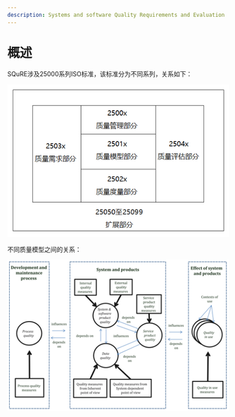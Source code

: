 ```yaml
---
description: Systems and software Quality Requirements and Evaluation
---
```


# 概述

SQuRE涉及25000系列ISO标准，该标准分为不同系列，关系如下：

![](../.gitbook/assets/image%20%2859%29.png)

不同质量模型之间的关系：

![](../.gitbook/assets/image%20%28162%29.png)

